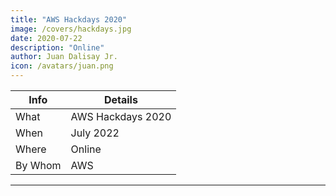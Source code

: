 ```yaml
---
title: "AWS Hackdays 2020"
image: /covers/hackdays.jpg
date: 2020-07-22
description: "Online"
author: Juan Dalisay Jr.
icon: /avatars/juan.png
---
```



Info | Details 
--- | ---
What | AWS Hackdays 2020
When | July 2022
Where | Online
By Whom | AWS

---
